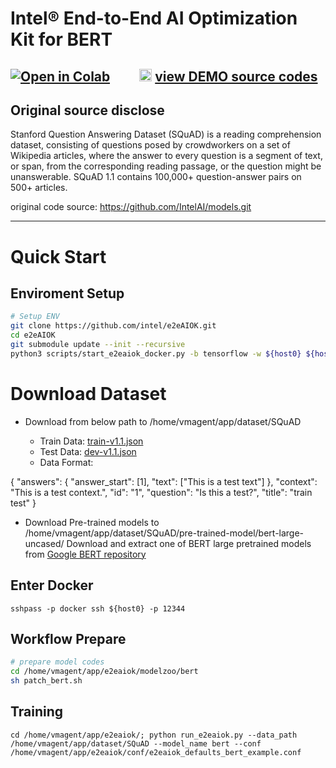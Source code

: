 # Intel® End-to-End AI Optimization Kit for BERT


[![Open in Colab](https://colab.research.google.com/assets/colab-badge.svg)](https://colab.research.google.com/github/intel/e2eAIOK/blob/main/demo/builtin/bert/BERT_DEMO.ipynb)&emsp;&emsp;  <img width="20" height="20" src="https://github.githubassets.com/images/modules/logos_page/GitHub-Mark.png"> [view DEMO source codes](https://github.com/intel/e2eAIOK/blob/main/demo/builtin/bert/BERT_DEMO.ipynb)
---

## Original source disclose

Stanford Question Answering Dataset (SQuAD) is a reading comprehension dataset, consisting of questions posed by crowdworkers on a set of Wikipedia articles, where the answer to every question is a segment of text, or span, from the corresponding reading passage, or the question might be unanswerable. SQuAD 1.1 contains 100,000+ question-answer pairs on 500+ articles.

original code source: https://github.com/IntelAI/models.git

---

# Quick Start

## Enviroment Setup

```bash
# Setup ENV
git clone https://github.com/intel/e2eAIOK.git
cd e2eAIOK
git submodule update --init --recursive
python3 scripts/start_e2eaiok_docker.py -b tensorflow -w ${host0} ${host1} ${host2} ${host3} --proxy ""
```
# Download Dataset
* Download from below path to /home/vmagent/app/dataset/SQuAD

    * Train Data: [train-v1.1.json](https://rajpurkar.github.io/SQuAD-explorer/dataset/train-v1.1.json)
    * Test Data: [dev-v1.1.json](https://rajpurkar.github.io/SQuAD-explorer/dataset/dev-v1.1.json)
    * Data Format:

{
    "answers": {
        "answer_start": [1],
        "text": ["This is a test text"]
    },
    "context": "This is a test context.",
    "id": "1",
    "question": "Is this a test?",
    "title": "train test"
}
* Download Pre-trained models to /home/vmagent/app/dataset/SQuAD/pre-trained-model/bert-large-uncased/
Download and extract one of BERT large pretrained models from [Google BERT repository](https://github.com/google-research/bert#pre-trained-models) 

## Enter Docker

```
sshpass -p docker ssh ${host0} -p 12344
```

## Workflow Prepare

```bash
# prepare model codes
cd /home/vmagent/app/e2eaiok/modelzoo/bert
sh patch_bert.sh
```

## Training

```
cd /home/vmagent/app/e2eaiok/; python run_e2eaiok.py --data_path /home/vmagent/app/dataset/SQuAD --model_name bert --conf /home/vmagent/app/e2eaiok/conf/e2eaiok_defaults_bert_example.conf 
```
